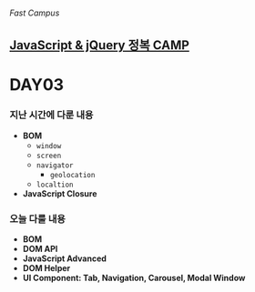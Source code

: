 ###### Fast Campus

## [JavaScript & jQuery 정복 CAMP](http://www.fastcampus.co.kr/dev_camp_jst/)

# DAY03

### 지난 시간에 다룬 내용

- __BOM__
  - `window`
  - `screen`
  - `navigator`
    - `geolocation`
  - `localtion`
- __JavaScript Closure__

### 오늘 다룰 내용

- __BOM__
- __DOM API__
- __JavaScript Advanced__
- __DOM Helper__
- __UI Component: Tab, Navigation, Carousel, Modal Window__

